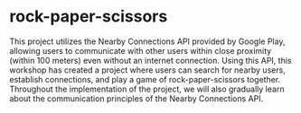 # rock-paper-scissors
This project utilizes the Nearby Connections API provided by Google Play, allowing users to communicate with other users within close proximity (within 100 meters) even without an internet connection. 
Using this API, this workshop has created a project where users can search for nearby users, establish connections, and play a game of rock-paper-scissors together. 
Throughout the implementation of the project, we will also gradually learn about the communication principles of the Nearby Connections API.